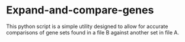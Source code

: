 # Expand-and-compare-genes
This python script is a simple utility designed to allow for accurate comparisons of gene sets found in a file B against another set in file A.
